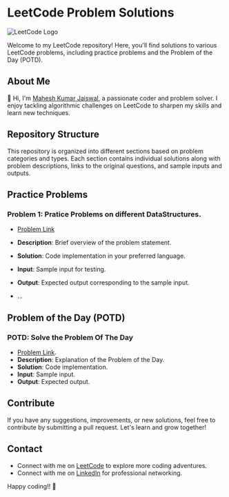 # LeetCode Problem Solutions

![LeetCode Logo](https://assets.leetcode.com/static_assets/public/webpack_bundles/images/logo-dark.e99485d9b.svg)

Welcome to my LeetCode repository! Here, you'll find solutions to various LeetCode problems, including practice problems and the Problem of the Day (POTD).

## About Me

👋 Hi, I'm [Mahesh Kumar Jaiswal](https://leetcode.com/MKJ07/), a passionate coder and problem solver. I enjoy tackling algorithmic challenges on LeetCode to sharpen my skills and learn new techniques.

## Repository Structure

This repository is organized into different sections based on problem categories and types. Each section contains individual solutions along with problem descriptions, links to the original questions, and sample inputs and outputs.

## Practice Problems

### Problem 1: Pratice Problems on different DataStructures.

- [Problem Link](https://leetcode.com/problemset/all/)
- **Description**: Brief overview of the problem statement.
- **Solution**: Code implementation in your preferred language.
- **Input**: Sample input for testing.
- **Output**: Expected output corresponding to the sample input.

- ...

## Problem of the Day (POTD)

### POTD: Solve the Problem Of The Day

- [Problem Link](https://leetcode.com/problemset/all/).
- **Description**: Explanation of the Problem of the Day.
- **Solution**: Code implementation.
- **Input**: Sample input.
- **Output**: Expected output.

## Contribute

If you have any suggestions, improvements, or new solutions, feel free to contribute by submitting a pull request. Let's learn and grow together!

## Contact

- Connect with me on [LeetCode](https://leetcode.com/MKJ07/) to explore more coding adventures.
- Connect with me on [LinkedIn](https://www.linkedin.com/in/mahesh-kumar-jaiswal-1501581b6/) for professional networking.

Happy coding!! 🚀
